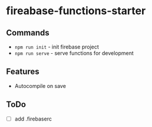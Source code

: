 # fireabase-functions-starter

## Commands

- `npm run init` - init firebase project
- `npm run serve` - serve functions for development 

## Features

- Autocompile on save

## ToDo

- [ ] add .firebaserc

